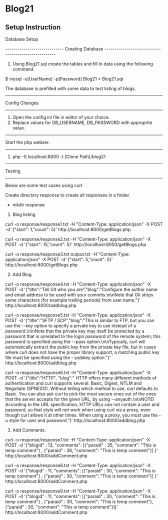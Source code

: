 # Blog21

Setup Instruction
------------------

Database Setup

----------------------------- Creating Database -----------------------------------------------------

1. Using Blog21.sql create the tables and fill in data using the following command.

$ mysql -u[UserName] -p[Password] Blog21 < Blog21.sql

The database is prefilled with some data to test listing of blogs. 

-----------------------------------------------------------------------------------------------------

Config Changes

---------------------------------------------------------------------------------------------------------

1. Open the config.ini file in editor of your choice.
2. Replace values for DB_USERNAME, DB_PASSWORD with approprite value.

---------------------------------------------------------------------------------------------------------

Start the php webser.

-----------------------------------------------------------------------------------------------------

1. php -S localhost:8000 -t [Clone Path]/blog21

-----------------------------------------------------------------------------------------------------

Testing

-----------------------------------------------------------------------------------------------------

Below are some test cases using curl. 

Create directory response to create all responses in a folder. 
- mkdir response

1.	Blog listing

curl -o  response/response1.txt -H "Content-Type: application/json" -X POST -d '{"start": 1,"count": 5}' http://localhost:8000/getBlogs.php

curl -o  response/response2.txt -H "Content-Type: application/json" -X POST -d '{"start": 15,"count": 5}' http://localhost:8000/getBlogs.php

curl -o  response/response3.txt  output.txt  -H "Content-Type: application/json" -X POST -d '{"start": 5,"count": 5}' http://localhost:8000/getBlogs.php

2.	Add Blog

curl -o  response/response4.txt  -H "Content-Type: application/json" -X POST -d '{"title":"Tell Git who you are","blog":"Configure the author name and email address to be used with your commits.\\n\\nNote that Git strips some characters (for example trailing periods) from user.name."}' http://localhost:8000/addblog.php

curl -o  response/response5.txt  -H "Content-Type: application/json" -X POST -d '{"title":"SFTP / SCP","blog":"This is similar to FTP, but you can use the --key option to specify a private key to use instead of a password.\\n\\nNote that the private key may itself be protected by a password that is unrelated to the login password of the remote system; this password is specified using the --pass option.\\n\\nTypically, curl will automatically extract the public key from the private key file, but in cases where curl does not have the proper library support, a matching public key file must be specified using the --pubkey option."}' http://localhost:8000/addblog.php


curl -o  response/response6.txt  -H "Content-Type: application/json" -X POST -d '{"title":"HTTP", "blog":" HTTP offers many different methods of authentication and curl supports several: Basic, Digest, NTLM and Negotiate (SPNEGO). Without telling which method to use, curl defaults to Basic. You can also ask curl to pick the most secure ones out of the ones that the server accepts for the given URL, by using --anyauth.\\n\\nNOTE! According to the URL specification, HTTP URLs can not contain a user and password, so that style will not work when using curl via a proxy, even though curl allows it at other times. When using a proxy, you _must_ use the -u style for user and password."}' http://localhost:8000/addblog.php


3.	Add Comments.

curl -o  response/response7.txt -H "Content-Type: application/json" -X POST -d '{"blogid" : 13,
 "comments": [{"paraid" : 35, "comment": "This is temp comment"} , {"paraid" : 36, "comment": "This is temp comment"}]
 }' http://localhost:8000/addComment.php

curl -o  response/response8.txt -H "Content-Type: application/json" -X POST -d '{"blogid" : 11,
 "comments": [{"paraid" : 30, "comment": "This is temp comment"} , {"paraid" : 30, "comment": "This is temp comment"}]
 }' http://localhost:8000/addComment.php


 curl -o  response/response9.txt -H "Content-Type: application/json" -X POST -d '{"blogid" : 11,
 "comments": [{"paraid" : 30, "comment": "This is temp comment"} , {"paraid" : 30, "comment": "This is temp comment"}, {"paraid" : 30, "comment": "This is temp comment"}]}' http://localhost:8000/addComment.php